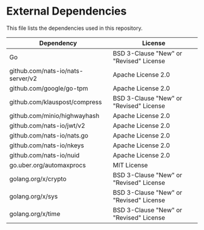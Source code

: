 # External Dependencies

This file lists the dependencies used in this repository.

| Dependency | License |
|-|-|
| Go | BSD 3-Clause "New" or "Revised" License |
| github.com/nats-io/nats-server/v2 | Apache License 2.0 |
| github.com/google/go-tpm | Apache License 2.0 |
| github.com/klauspost/compress | BSD 3-Clause "New" or "Revised" License |
| github.com/minio/highwayhash | Apache License 2.0 |
| github.com/nats-io/jwt/v2 | Apache License 2.0 |
| github.com/nats-io/nats.go | Apache License 2.0 |
| github.com/nats-io/nkeys | Apache License 2.0 |
| github.com/nats-io/nuid  | Apache License 2.0 |
| go.uber.org/automaxprocs | MIT License |
| golang.org/x/crypto | BSD 3-Clause "New" or "Revised" License |
| golang.org/x/sys | BSD 3-Clause "New" or "Revised" License |
| golang.org/x/time | BSD 3-Clause "New" or "Revised" License |
